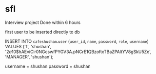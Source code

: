 # sfl

Interview project
Done within 6 hours


first user to be inserted directly to db


INSERT INTO `cafeshushan`.`user` (`user_id`, `name`, `password`, `role`, `username`) VALUES ('1', 'shushan', '$2a$10$hAEviClr0NGcswfPYGV3A.pNCrE1QBzoftxTBaZPAltYV8gSkU5Ze', 'MANAGER', 'shushan');

username = shushan
password = shushan
